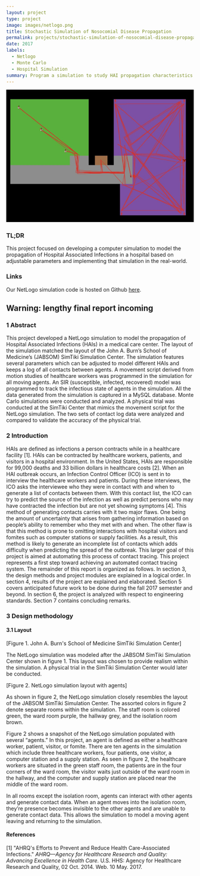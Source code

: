 ```yaml
---
layout: project
type: project
image: images/netlogo.png
title: Stochastic Simulation of Nosocomial Disease Propagation
permalink: projects/stochastic-simulation-of-nosocomial-disease-propagation
date: 2017
labels:
  - Netlogo
  - Monte Carlo
  - Hospital Simulation
summary: Program a simulation to study HAI propagation characteristics
---
```

  <img class="ui centered image" src="../images/nlogo-simulation.jpg">

### TL;DR
This project focused on developing a computer simulation to model the propagation of Hospital Associated Infections in a hospital based on adjustable parameters and implementing that simulation in the real-world.

### Links
Our NetLogo simulation code is hosted on Github <a href="https://github.com/cfrifel/ee496-senior-project">here</a>.

## Warning: lengthy final report incoming
### 1    Abstract
This project developed a NetLogo simulation to model the propagation of Hospital Associated Infections (HAIs) in a medical care center. The layout of the simulation matched the layout of the John A. Burn’s School of Medicine’s (JABSOM) SimTiki Simulation Center. The simulation features several parameters which can be adjusted to model different HAIs and keeps a log of all contacts between agents. A movement script derived from motion studies of healthcare workers was programmed in the simulation for all moving agents. An SIR (susceptible, infected, recovered) model was programmed to track the infectious state of agents in the simulation. All the data generated from the simulation is captured in a MySQL database. Monte Carlo simulations were conducted and analyzed. A physical trial was conducted at the SimTiki Center that mimics the movement script for the NetLogo simulation. The two sets of contact log data were analyzed and compared to validate the accuracy of the physical trial.

### 2    Introduction
HAIs are defined as infections a person contracts while in a healthcare facility [1]. HAIs can be contracted by healthcare workers, patients, and visitors in a hospital environment. In the United States, HAIs are responsible for 99,000 deaths and 33 billion dollars in healthcare costs [2]. When an HAI outbreak occurs, an Infection Control Officer (ICO) is sent in to interview the healthcare workers and patients. During these interviews, the ICO asks the interviewee who they were in contact with and when to generate a list of contacts between them. With this contact list, the ICO can try to predict the source of the infection as well as predict persons who may have contracted the infection but are not yet showing symptoms [4]. This method of generating contacts carries with it two major flaws. One being the amount of uncertainty that arises from gathering information based on people’s ability to remember who they met with and when. The other flaw is that this method is prone to omitting interactions with hospital visitors and fomites such as computer stations or supply facilities. As a result, this method is likely to generate an incomplete list of contacts which adds difficulty when predicting the spread of the outbreak. This larger goal of this project is aimed at automating this process of contact tracing. This project represents a first step toward achieving an automated contact tracing system. The remainder of this report is organized as follows. In section 3, the design methods and project modules are explained in a logical order. In section 4, results of the project are explained and elaborated. Section 5 covers anticipated future work to be done during the fall 2017 semester and beyond. In section 6, the project is analyzed with respect to engineering standards. Section 7 contains concluding remarks.

### 3    Design methodology
#### 3.1    Layout

[Figure 1.  John A. Burn's School of Medicine SimTiki Simulation Center]

The NetLogo simulation was modeled after the JABSOM SimTiki Simulation Center shown in figure 1. This layout was chosen to provide realism within the simulation. A physical trial in the SimTiki Simulation Center would later be conducted.

[Figure 2. NetLogo simulation layout with agents]

As shown in figure 2, the NetLogo simulation closely resembles the layout of the JABSOM SimTiki Simulation Center. The assorted colors in figure 2 denote separate rooms within the simulation. The staff room is colored green, the ward room purple, the hallway grey, and the isolation room brown.

Figure 2 shows a snapshot of the NetLogo simulation populated with several “agents.” In this project, an agent is defined as either a healthcare worker, patient, visitor, or fomite. There are ten agents in the simulation which include three healthcare workers, four patients, one visitor, a computer station and a supply station. As seen in figure 2, the healthcare workers are situated in the green staff room, the patients are in the four corners of the ward room, the visitor waits just outside of the ward room in the hallway, and the computer and supply station are placed near the middle of the ward room.

In all rooms except the isolation room, agents can interact with other agents and generate contact data. When an agent moves into the isolation room, they’re presence becomes invisible to the other agents and are unable to generate contact data. This allows the simulation to model a moving agent leaving and returning to the simulation.


#### References
[1] "AHRQ's Efforts to Prevent and Reduce Health Care-Associated Infections." *AHRQ—Agency for Healthcare Research and Quality: Advancing Excellence in Health Care.* U.S. HHS:
Agency for Healthcare Research and Quality, 02 Oct. 2014. Web. 10 May. 2017.
